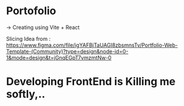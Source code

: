 # Portofolio

-> Creating using Vite + React 

Slicing Idea from :
https://www.figma.com/file/igYAFBjTaUAGI8zbsmnsTv/Portfolio-Web-Template-(Community)?type=design&node-id=0-1&mode=design&t=jGnqEGpT7vmzmtNw-0

# Developing FrontEnd is Killing me softly,.. 
